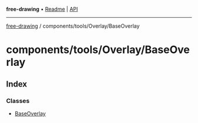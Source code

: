 **free-drawing** • [Readme](../../../../README.md) \| [API](../../../../modules.md)

***

[free-drawing](../../../../README.md) / components/tools/Overlay/BaseOverlay

# components/tools/Overlay/BaseOverlay

## Index

### Classes

- [BaseOverlay](classes/BaseOverlay.md)

